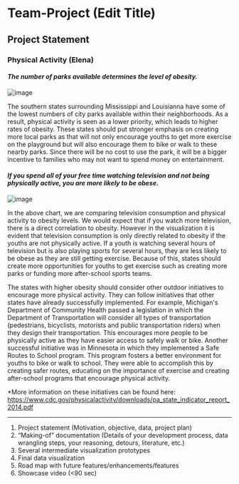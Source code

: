 # Team-Project (Edit Title)

## Project Statement



### Physical Activity (Elena)

#### <i>The number of parks available determines the level of obesity.</i>

![image](https://user-images.githubusercontent.com/32119820/33408187-f9ff9e16-d529-11e7-81b3-650833a76d02.png)

  The southern states surrounding Mississippi and Louisianna have some of the lowest numbers of city parks available within their neighborhoods. As a result, physical activity is seen as a lower priority, which leads to higher rates of obesity. These states should put stronger emphasis on creating more local parks as that will not only encourage youths to get more exercise on the playground but will also encourage them to bike or walk to these nearby parks. Since there will be no cost to use the park, it will be a bigger incentive to families who may not want to spend money on entertainment. 


#### <i>If you spend all of your free time watching television and not being physically active, you are more likely to be obese.</i>

![image](https://user-images.githubusercontent.com/32119820/33304589-a45ad1cc-d3be-11e7-88c3-b711e073261c.png)

  In the above chart, we are comparing television consumption and physical activity to obesity levels. We would expect that if you watch more television, there is a direct correlation to obesity. However in the visualization it is evident that television consumption is only directly related to obesity if the youths are not physically active. If a youth is watching several hours of television but is also playing sports for several hours, they are less likely to be obese as they are still getting exercise. Because of this, states should create more opportunities for youths to get exercise such as creating more parks or funding more after-school sports teams.

  The states with higher obesity should consider other outdoor initiatives to encourage more physical activity. They can follow initiatives that other states have already successfully implemented. For example, Michigan's Department of Community Health passed a legislation in which the Department of Transportation will consider all types of transportation (pedestrians, bicyclists, motorists and public transportation riders) when they design their transportation. This encourages more people to be physically active as they have easier access to safely walk or bike. Another successful initiative was in Minnesota in which they implemented a Safe Routes to School program. This program fosters a better environment for youths to bike or walk to school. They were able to accomplish this by creating safer routes, educating on the importance of exercise and creating after-school programs that encourage physical activity.

*More information on these initiatives can be found here: https://www.cdc.gov/physicalactivity/downloads/pa_state_indicator_report_2014.pdf




---------
1. Project statement (Motivation, objective, data, project plan)
2. “Making-of” documentation (Details of your development process, data wrangling steps, your reasoning,
detours, literature, etc.)
3. Several intermediate visualization prototypes
4. Final data visualization
5. Road map with future features/enhancements/features
6. Showcase video (<90 sec)
